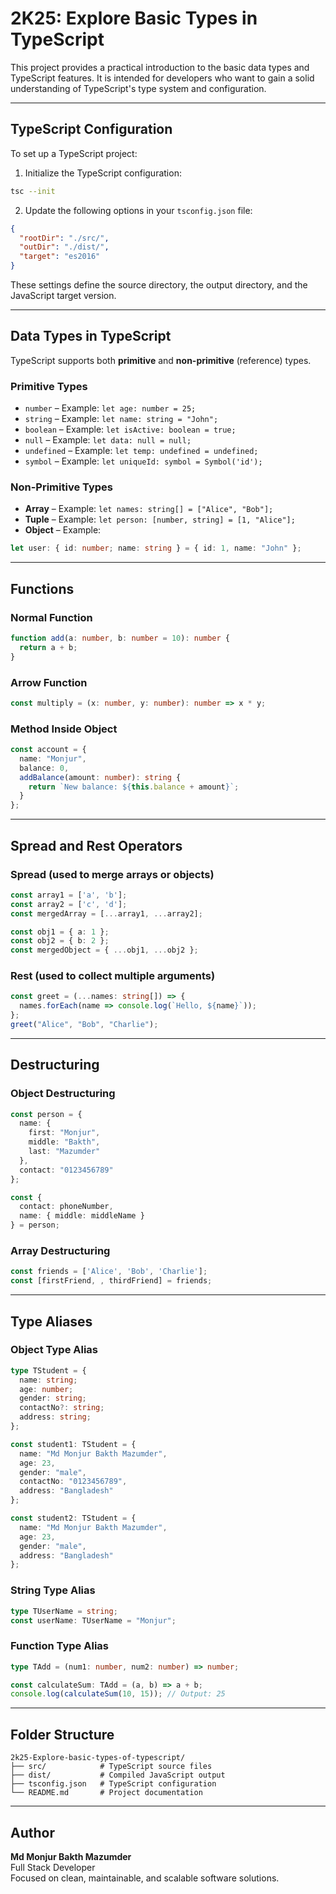 
# 2K25: Explore Basic Types in TypeScript

This project provides a practical introduction to the basic data types and TypeScript features. It is intended for developers who want to gain a solid understanding of TypeScript's type system and configuration.

---

## TypeScript Configuration

To set up a TypeScript project:

1. Initialize the TypeScript configuration:

```bash
tsc --init
```

2. Update the following options in your `tsconfig.json` file:

```json
{
  "rootDir": "./src/",
  "outDir": "./dist/",
  "target": "es2016"
}
```

These settings define the source directory, the output directory, and the JavaScript target version.

---

## Data Types in TypeScript

TypeScript supports both **primitive** and **non-primitive** (reference) types.

### Primitive Types

- `number` – Example: `let age: number = 25;`
- `string` – Example: `let name: string = "John";`
- `boolean` – Example: `let isActive: boolean = true;`
- `null` – Example: `let data: null = null;`
- `undefined` – Example: `let temp: undefined = undefined;`
- `symbol` – Example: `let uniqueId: symbol = Symbol('id');`

### Non-Primitive Types

- **Array** – Example: `let names: string[] = ["Alice", "Bob"];`
- **Tuple** – Example: `let person: [number, string] = [1, "Alice"];`
- **Object** – Example: 
```ts
let user: { id: number; name: string } = { id: 1, name: "John" };
```

---

## Functions

### Normal Function

```ts
function add(a: number, b: number = 10): number {
  return a + b;
}
```

### Arrow Function

```ts
const multiply = (x: number, y: number): number => x * y;
```

### Method Inside Object

```ts
const account = {
  name: "Monjur",
  balance: 0,
  addBalance(amount: number): string {
    return `New balance: ${this.balance + amount}`;
  }
};
```

---

## Spread and Rest Operators

### Spread (used to merge arrays or objects)

```ts
const array1 = ['a', 'b'];
const array2 = ['c', 'd'];
const mergedArray = [...array1, ...array2];

const obj1 = { a: 1 };
const obj2 = { b: 2 };
const mergedObject = { ...obj1, ...obj2 };
```

### Rest (used to collect multiple arguments)

```ts
const greet = (...names: string[]) => {
  names.forEach(name => console.log(`Hello, ${name}`));
};
greet("Alice", "Bob", "Charlie");
```

---

## Destructuring

### Object Destructuring

```ts
const person = {
  name: {
    first: "Monjur",
    middle: "Bakth",
    last: "Mazumder"
  },
  contact: "0123456789"
};

const {
  contact: phoneNumber,
  name: { middle: middleName }
} = person;
```

### Array Destructuring

```ts
const friends = ['Alice', 'Bob', 'Charlie'];
const [firstFriend, , thirdFriend] = friends;
```

---

## Type Aliases

### Object Type Alias

```ts
type TStudent = {
  name: string;
  age: number;
  gender: string;
  contactNo?: string;
  address: string;
};

const student1: TStudent = {
  name: "Md Monjur Bakth Mazumder",
  age: 23,
  gender: "male",
  contactNo: "0123456789",
  address: "Bangladesh"
};

const student2: TStudent = {
  name: "Md Monjur Bakth Mazumder",
  age: 23,
  gender: "male",
  address: "Bangladesh"
};
```

### String Type Alias

```ts
type TUserName = string;
const userName: TUserName = "Monjur";
```

### Function Type Alias

```ts
type TAdd = (num1: number, num2: number) => number;

const calculateSum: TAdd = (a, b) => a + b;
console.log(calculateSum(10, 15)); // Output: 25
```

---

## Folder Structure

```
2k25-Explore-basic-types-of-typescript/
├── src/            # TypeScript source files
├── dist/           # Compiled JavaScript output
├── tsconfig.json   # TypeScript configuration
└── README.md       # Project documentation
```

---

## Author

**Md Monjur Bakth Mazumder**  
Full Stack Developer  
Focused on clean, maintainable, and scalable software solutions.
